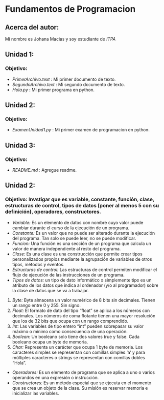 # Fundamentos de Programacion

## Acerca del autor:
Mi nombre es Johana Macias y soy estudiante de *ITPA*



## Unidad 1: 
### Objetivo:
- *PrimerArchivo.text* : Mi primer documento de texto.
- *SegundoArchivo.text* : Mi segundo documento de texto.
- *Hola.py* : Mi primer programa en python.

## Unidad 2:
### Objetivo:
- *ExamenUnidad1.py* : Mi primer examen de programacion en python.

## Unidad 3:
### Objetivo:
- *README.md* : Agregue readme.

## Unidad 2:
### Objetivo: Invstigar que es variable, constante, función, clase, estructuras de control, tipos de datos (poner al menos 5 con su definición), operadores, constructores.

- *Variable:* Es un elemento de datos con nombre cuyo valor puede cambiar durante el curso de la ejecución de un programa.
- *Constante:* Es un valor que no puede ser alterado durante la ejecución del programa. Tan solo se puede leer, no se puede modificar.
- *Funcion:* Una función es una sección de un programa que calcula un valor de manera independiente al resto del programa.
- *Clase:* Es una clase es una construcción que permite crear tipos personalizados propios mediante la agrupación de variables de otros tipos, métodos y eventos.
- *Estructuras de control:* Las estructuras de control permiten modificar el flujo de ejecución de las instrucciones de un programa.
- *Tipos de datos:* un tipo de dato informático o simplemente tipo es un atributo de los datos que indica al ordenador (y/o al programador) sobre la clase de datos que se va a trabajar.
1. *Byte:* Byte almacena un valor numérico de 8 bits sin decimales. Tienen un rango entre 0 y 255. Sin signo.
2. *Float:* El formato de dato del tipo “float” se aplica a los números con decimales. Los números de coma flotante tienen una mayor resolución que los de 32 bits que ocupa con un rango comprendido.
3. *Int:* Las variables de tipo entero “int” pueden sobrepasar su valor máximo o mínimo como consecuencia de una operación.
4. *Boolean:* Un booleano solo tiene dos valores true y false. Cada booleano ocupa un byte de memoria.
5. *Char:* Representa un carácter que ocupa 1 byte de memoria. Los caracteres simples se representan con comillas simples ‘a’ y para múltiples caracteres o strings se representan con comillas dobles “Hola”.
- *Operadores:*  Es un elemento de programa que se aplica a uno o varios operandos en una expresión o instrucción.
- *Constructores:*  Es un método especial que se ejecuta en el momento que se crea un objeto de la clase. Su misión es reservar memoria e inicializar las variables.